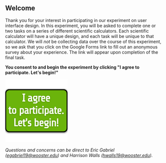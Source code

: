 ## Welcome
Thank you for your interest in participating in our experiment on user interface design. In this experiment, you will be asked to complete one or two tasks on a series of different scientific calculators. Each scientific calculator will have a unique design, and each task will be unique to that calculator. We will *not* be collecting data over the course of this experiment, so we ask that you click on the Google Forms link to fill out an anonymous survey about your experience. The link will appear upon completion of the final task.

**You consent to and begin the experiment by clicking "I agree to participate. Let's begin!"**

[<img src="imgs/i_consent_button_200by200.png" alt="I agree and consent to participate. Let's begin!">](src/html/calculator-1.html)

*Questions and concerns can be direct to Eric Gabriel (egabriel19@wooster.edu) and
Harrison Walls (hwalls19@wooster.edu).*
